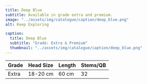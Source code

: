 ```yaml
---
title: Deep Blue
subtitle: Available in grade extra and premium.
image: "../assets/img/catalogue/caption/deep_blue.png"
alt: Keep Exploring

caption: 
  title: Deep Blue
  subtitle: "Grade: Extra & Premium"
  thumbnail: "../assets/img/catalogue/caption/deep_blue.png"
---
```






| Grade | Head Size | Length | Stems/QB |
|-------|-----------|--------|----------|
| Extra |  18-20 cm | 60 cm  |    32    |